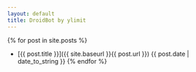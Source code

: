 ```yaml
---
layout: default
title: DroidBot by ylimit
---
```


{% for post in site.posts %}
+ [{{ post.title }}]({{ site.baseurl }}{{ post.url }}) {{ post.date | date_to_string }} 
{% endfor %}